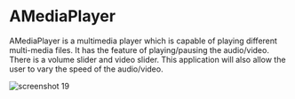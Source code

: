 # AMediaPlayer
AMediaPlayer is a multimedia player which is capable of playing different multi-media files. 
It has the feature of playing/pausing the audio/video. 
There is a volume slider and video slider. 
This application will also allow the user to vary the speed of the audio/video.


![screenshot 19](https://user-images.githubusercontent.com/25059788/37245125-79bb33ac-24b9-11e8-8679-15af076d735f.png)
